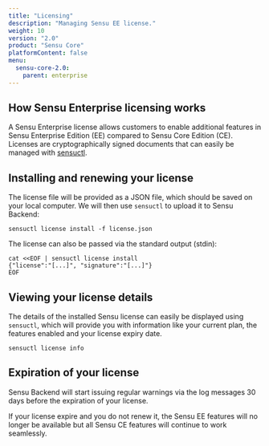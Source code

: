 ```yaml
---
title: "Licensing"
description: "Managing Sensu EE license."
weight: 10
version: "2.0"
product: "Sensu Core"
platformContent: false
menu:
  sensu-core-2.0:
    parent: enterprise
---
```


## How Sensu Enterprise licensing works

A Sensu Enterprise license allows customers to enable additional features in
Sensu Enterprise Edition (EE) compared to Sensu Core Edition (CE). Licenses are
cryptographically signed documents that can easily be managed with
[sensuctl][1].

## Installing and renewing your license

The license file will be provided as a JSON file, which should be saved on your
local computer. We will then use `sensuctl` to upload it to Sensu Backend:

```
sensuctl license install -f license.json
```

The license can also be passed via the standard output (stdin):

```
cat <<EOF | sensuctl license install
{"license":"[...]", "signature":"[...]"}
EOF
```

## Viewing your license details

The details of the installed Sensu license can easily be displayed using
`sensuctl`, which will provide you with information like your current plan, the
features enabled and your license expiry date.

```
sensuctl license info
```
[1]: ../../reference/sensuctl

## Expiration of your license

Sensu Backend will start issuing regular warnings via the log messages 30 days
before the expiration of your license.

If your license expire and you do not renew it, the Sensu EE
features will no longer be available but all Sensu CE features will continue to
work seamlessly.